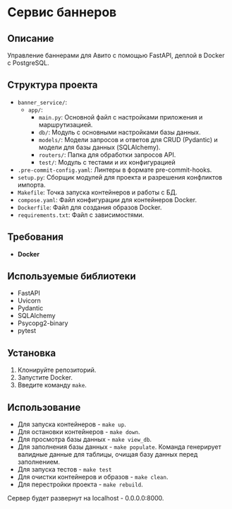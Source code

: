 # Сервис баннеров

## Описание

Управление баннерами для Авито с помощью FastAPI, деплой в Docker с PostgreSQL.

## Структура проекта

- `banner_service/`:
    - `app/`:
        - `main.py`: Основной файл с настройками приложения и маршрутизацией.
        - `db/`: Модуль с основными настройками базы данных.
        - `models/`: Модели запросов и ответов для CRUD (Pydantic) и модели для базы данных (SQLAlchemy).
        - `routers/`: Папка для обработки запросов API.
        - `test/`: Модуль с тестами и их конфигурацией
- `.pre-commit-config.yaml`: Линтеры в формате pre-commit-hooks.
- `setup.py`: Сборщик модулей для проекта и разрешения конфликтов импорта.
- `Makefile`: Точка запуска контейнеров и работы с БД.
- `compose.yaml`: Файл конфигурации для контейнеров Docker.
- `Dockerfile`: Файл для создания образов Docker.
- `requirements.txt`: Файл с зависимостями.

## Требования

- **Docker**

## Используемые библиотеки

- FastAPI
- Uvicorn
- Pydantic
- SQLAlchemy
- Psycopg2-binary
- pytest

## Установка

1. Клонируйте репозиторий.
2. Запустите Docker.
3. Введите команду ```make```.

## Использование

- Для запуска контейнеров - `make up`.
- Для остановки контейнеров - `make down`.
- Для просмотра базы данных - `make view_db`.
- Для заполнения базы данных - `make populate`. Команда генерирует валидные данные для таблицы, очищая базу данных перед
  заполнением.
- Для запуска тестов - `make test`
- Для очистки контейнеров и образов - `make clean`.
- Для перестройки проекта - `make rebuild`.

Сервер будет развернут на localhost - 0.0.0.0:8000.
